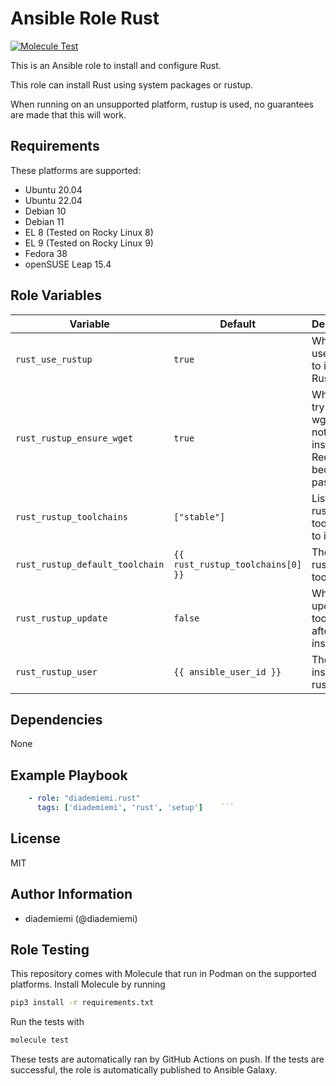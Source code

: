 Ansible Role Rust
=========

[![Molecule Test](https://github.com/diademiemi/ansible_role_rust/actions/workflows/molecule.yml/badge.svg)](https://github.com/diademiemi/ansible_role_rust/actions/workflows/molecule.yml)

This is an Ansible role to install and configure Rust.

This role can install Rust using system packages or rustup.

When running on an unsupported platform, rustup is used, no guarantees are made that this will work.

Requirements
------------
These platforms are supported:
- Ubuntu 20.04
- Ubuntu 22.04
- Debian 10
- Debian 11
- EL 8 (Tested on Rocky Linux 8)
- EL 9 (Tested on Rocky Linux 9)
- Fedora 38
- openSUSE Leap 15.4

<!--
- List hardware requirements here  
-->

Role Variables
--------------

Variable | Default | Description
--- | --- | ---
`rust_use_rustup` | `true` | Whether to use rustup to install Rust\
`rust_rustup_ensure_wget` | `true` | Whether to try to install wget if it is not installed. Requires a become password.
`rust_rustup_toolchains` | `["stable"]` | List of rustup toolchains to install
`rust_rustup_default_toolchain` | `{{ rust_rustup_toolchains[0] }}` | The default rustup toolchain
`rust_rustup_update` | `false` | Whether to update toolchains after installation
`rust_rustup_user` | `{{ ansible_user_id }}` | The user to install rustup for
<!--
`variable` | `default` | Variable example
`long_variable` | See [defaults/main.yml](./defaults/main.yml) | Variable referring to defaults
`distro_specific_variable` | See [vars/debian.yml](./vars/debian.yml) | Variable referring to distro-specific variables
-->

Dependencies
------------
<!-- List dependencies on other roles or criteria -->
None

Example Playbook
----------------

```yaml
    - role: "diademiemi.rust"
      tags: ['diademiemi', 'rust', 'setup']    ```

```

License
-------

MIT

Author Information
------------------

- diademiemi (@diademiemi)

Role Testing
------------

This repository comes with Molecule that run in Podman on the supported platforms.
Install Molecule by running

```bash
pip3 install -r requirements.txt
```

Run the tests with

```bash
molecule test
```

These tests are automatically ran by GitHub Actions on push. If the tests are successful, the role is automatically published to Ansible Galaxy.
